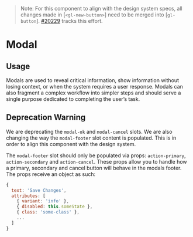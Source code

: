 > Note: For this component to align with the design system specs, all changes made in [`<gl-new-button>`] need to be merged into [`gl-button`]. [#20229](https://gitlab.com/gitlab-org/gitlab/issues/202209) tracks this effort.

# Modal

<!-- STORY -->
## Usage
Modals are used to reveal critical information, show information without losing context, or when the system requires a user response. Modals can also fragment a complex workflow into simpler steps and should serve a single purpose dedicated to completing the user’s task.

## Deprecation Warning
We are deprecating the `modal-ok` and `modal-cancel` slots. We are also changing the way the `modal-footer` slot content is populated. This is in order to align this component with the design system.

The `modal-footer` slot should only be populated via props: `action-primary`, `action-secondary` and `action-cancel`. These props allow you to handle how a primary, secondary and cancel button will behave in the modals footer. The props receive an object as such:
~~~js
{
  text: 'Save Changes',
  attributes: [
    { variant: 'info' },
    { disabled: this.someState },
    { class: 'some-class' },
    ...
  ]
}
~~~
